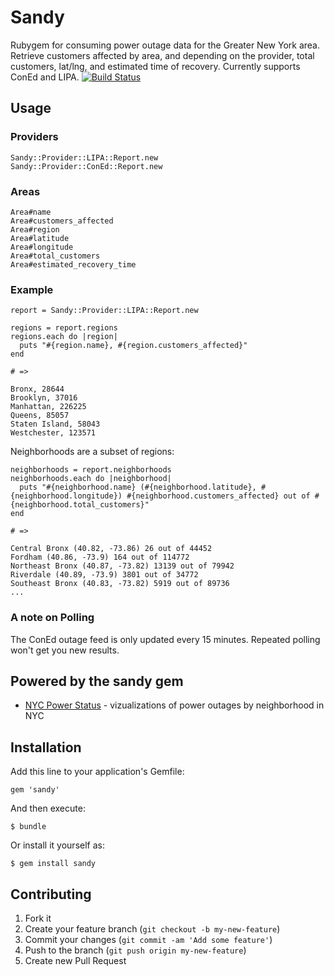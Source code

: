# Sandy

Rubygem for consuming power outage data for the Greater New York area. Retrieve customers affected by area,
and depending on the provider, total customers, lat/lng, and estimated time of recovery. Currently supports ConEd and LIPA.
[![Build Status](https://secure.travis-ci.org/ckundo/sandy.png)](https://travis-ci.org/ckundo/sandy)

## Usage

### Providers
    
    Sandy::Provider::LIPA::Report.new
    Sandy::Provider::ConEd::Report.new

### Areas

    Area#name
    Area#customers_affected
    Area#region
    Area#latitude
    Area#longitude
    Area#total_customers
    Area#estimated_recovery_time

### Example

    report = Sandy::Provider::LIPA::Report.new

    regions = report.regions
    regions.each do |region|
      puts "#{region.name}, #{region.customers_affected}"
    end

    # => 

    Bronx, 28644
    Brooklyn, 37016
    Manhattan, 226225
    Queens, 85057
    Staten Island, 58043
    Westchester, 123571

Neighborhoods are a subset of regions:

    neighborhoods = report.neighborhoods
    neighborhoods.each do |neighborhood|
      puts "#{neighborhood.name} (#{neighborhood.latitude}, #{neighborhood.longitude}) #{neighborhood.customers_affected} out of #{neighborhood.total_customers}"
    end

    # => 

    Central Bronx (40.82, -73.86) 26 out of 44452
    Fordham (40.86, -73.9) 164 out of 114772
    Northeast Bronx (40.87, -73.82) 13139 out of 79942
    Riverdale (40.89, -73.9) 3801 out of 34772
    Southeast Bronx (40.83, -73.82) 5919 out of 89736
    ...

### A note on Polling

The ConEd outage feed is only updated every 15 minutes. Repeated polling won't get you new results.

## Powered by the sandy gem

* [NYC Power Status](http://nycpowerstatus.com/) - vizualizations of power outages by neighborhood in NYC

## Installation

Add this line to your application's Gemfile:

    gem 'sandy'

And then execute:

    $ bundle

Or install it yourself as:

    $ gem install sandy

## Contributing

1. Fork it
2. Create your feature branch (`git checkout -b my-new-feature`)
3. Commit your changes (`git commit -am 'Add some feature'`)
4. Push to the branch (`git push origin my-new-feature`)
5. Create new Pull Request
